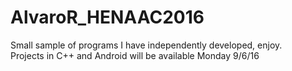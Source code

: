 # AlvaroR_HENAAC2016
Small sample of programs I have independently developed, enjoy.<br />
Projects in C++ and Android will be available Monday 9/6/16
